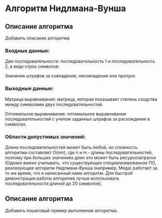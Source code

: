 # Алгоритм Нидлмана-Вунша

## Описание алгоритма

Добавить описание алгоритма

### Входные данные:

Две последовательности:
последовательность 1 и последовательность 2, в виде строк символов. 

Значения штрафов за совпадение, несовпадение или пропуск

### Выходные данные:

Матрица выравнивания: матрица, которая показывает степень сходства между символами двух последовательностей.

Оптимальное выравнивание: оптимальное выравнивание последовательностей с учетом заданных штрафов за расхождения в символах.

### Области допустимых значений:

Длина последовательностей может быть любой, но сложность алгоритма составляет O(nm), 
где n и m - длины последовательностей, поэтому при больших значениях длин это может быть ресурсозатратно (Однако важно учитывать, что существующее специализированное ПО, реализующее алгоритм Нидлмана-Вунша (например, Mega) работает за то же время, что и написанный нами алгоритм. Для быстрой демонстрации работы алгоритма лучше использовать последовательности длиной до 20 символов).

## Описание алгоритма

Добавить пошаговый пример выполнения алгоритма.